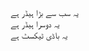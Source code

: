 <link rel="stylesheet" href="src/styles.css">

<div class="urduheader1">یہ سب سے بڑا ہیڈر ہے</div>
<div class="urduheader2">یہ دوسرا ہیڈر ہے</div>
<div class="urdubody">یہ باڈی ٹیکسٹ ہے</div>